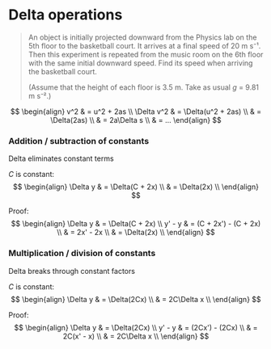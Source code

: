 # Delta operations

> An object is initially projected downward from the Physics lab on the 5th floor to the basketball court. It arrives at a final speed of 20 m s⁻¹. Then this experiment is repeated from the music room on the 6th floor with the same initial downward speed. Find its speed when arriving the basketball court. 
> 
> (Assume that the height of each floor is 3.5 m. Take as usual _g_ = 9.81 m s⁻².)

$$
\begin{align}
v^2 & = u^2 + 2as \\
\Delta v^2 & = \Delta(u^2 + 2as) \\
& = \Delta(2as) \\
& = 2a\Delta s \\
& = ...
\end{align}
$$

### Addition / subtraction of constants
Delta eliminates constant terms

$C$ is constant:
$$
\begin{align}
\Delta y & = \Delta(C + 2x) \\
& = \Delta(2x) \\
\end{align}
$$

Proof:
$$
\begin{align}
\Delta y & = \Delta(C + 2x) \\
y' - y & = (C + 2x') - (C + 2x) \\
& = 2x' - 2x \\
& = \Delta(2x) \\
\end{align}
$$

### Multiplication / division of constants
Delta breaks through constant factors

$C$ is constant:
$$
\begin{align}
\Delta y & = \Delta(2Cx) \\
& = 2C\Delta x \\
\end{align}
$$

Proof:
$$
\begin{align}
\Delta y & = \Delta(2Cx) \\
y' - y & = (2Cx') - (2Cx) \\
& = 2C(x' - x) \\
& = 2C\Delta x \\
\end{align}
$$